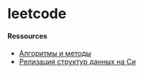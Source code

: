# leetcode

#### Ressources
- [Алгоритмы и методы](http://algolist.ru)
- [Релизация структур данных на Си](https://learnc.info/adt/)
